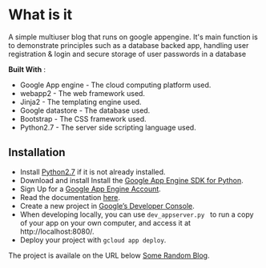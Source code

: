 # What is it
A simple multiuser blog that runs on google appengine. It's main function is to
demonstrate principles such as a database backed app, handling user
registration  & login and secure storage of user passwords in a database


**Built With** :
* Google App engine - The cloud computing platform used.
* webapp2 - The web framework used.
* Jinja2 - The templating engine used.
* Google datastore - The database used.
* Bootstrap - The CSS framework used.
* Python2.7 - The server side scripting language used.


## Installation
* Install [Python2.7](https://www.python.org/downloads/) if it is not already installed.
* Download and install Install the [Google App Engine SDK for Python](https://cloud.google.com/appengine/docs/python/download).
* Sign Up for a [Google App Engine Account](https://console.cloud.google.com/appengine/).
* Read the documentation [here](https://cloud.google.com/appengine/docs/python/).
* Create a new project in [Google’s Developer Console](https://console.cloud.google.com/).
* When developing locally, you can use ```dev_appserver.py ```
  to run a copy of your app on your own computer, and access it at http://localhost:8080/.
* Deploy your project with ```gcloud app deploy```.

The project is availale on the URL below
[Some Random Blog](https://somerandomblog-157714.appspot.com/blog/).
